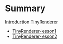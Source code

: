 # Summary

[Introduction](README.md)
[TinyRenderer]()
- [TinyRenderer-lesson1](tinyRenderer/tinyRenderer_lesson1.md)
- [TinyRenderer-lesson2](tinyRenderer/tinyRenderer_lesson2.md)